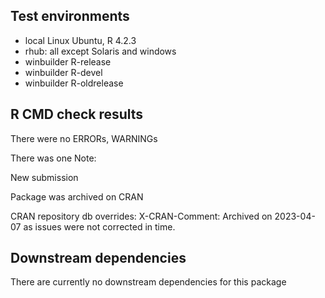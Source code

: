 ## Test environments

* local Linux Ubuntu, R 4.2.3
* rhub: all except Solaris and windows
* winbuilder R-release
* winbuilder R-devel
* winbuilder R-oldrelease

## R CMD check results

There were no ERRORs, WARNINGs


There was one Note:

New submission

Package was archived on CRAN

CRAN repository db overrides:
  X-CRAN-Comment: Archived on 2023-04-07 as issues were not corrected
    in time.

## Downstream dependencies

There are currently no downstream dependencies for this package
